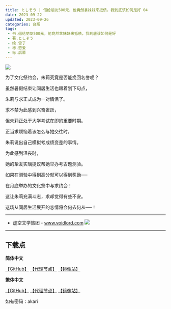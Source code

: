 ```yaml
---
title: としぞう | 借给朋友500元，他竟然拿妹妹来抵债，我到底该如何是好 04
date: 2023-09-22
updated: 2023-09-26
categories: 台版
tags: 
 - 书.借给朋友500元，他竟然拿妹妹来抵债，我到底该如何是好
 - 著.としぞう
 - 绘.雪子
 - 标.恋爱
 - 标.后辈
---
```


![](https://cdn.shopifycdn.net/s/files/1/0613/7030/2681/files/500_04.jpg)

为了文化祭约会，朱莉究竟是否能挽回名誉呢？

虽然暑假结束让同居生活也跟着划下句点，

朱莉与求正式成为一对情侣了。

求不禁为此感到兴奋雀跃，

但朱莉正处于大学考试在即的重要时期。

正当求烦恼着该怎么与她交往时，

朱莉说出自己模拟考成绩变差的事情。

为此感到沮丧时，

她的挚友实璃提议帮她举办考古题测验。

如果在测验中得到高分就可以得到奖励──

在月底举办的文化祭中与求约会！

这让朱莉充满斗志，求却觉得有些不安。

这场从同居生活展开的恋情将会何去何从──！

---

- 虚空文学旅团 -
www.voidlord.com
![](https://jsd.cdn.zzko.cn/gh/Minami926494/EPUB-COVER@main/logo.webp)

---

## 下载点

**简体中文**

[【GitHub】](https://raw.githubusercontent.com/qtqtEricChiu/LightSnacks/master/pages/source/23/12/26/akari/%5B%E3%81%A8%E3%81%97%E3%81%9E%E3%81%86%5D.%E5%80%9F%E7%BB%99%E6%9C%8B%E5%8F%8B500%E5%85%83%EF%BC%8C%E4%BB%96%E7%AB%9F%E7%84%B6%E6%8B%BF%E5%A6%B9%E5%A6%B9%E6%9D%A5%E6%8A%B5%E5%80%BA%EF%BC%8C%E6%88%91%E5%88%B0%E5%BA%95%E8%AF%A5%E5%A6%82%E4%BD%95%E6%98%AF%E5%A5%BD.04.epub) [【代理节点】](https://mirror.ghproxy.com/https://github.com/qtqtEricChiu/LightSnacks/raw/master/pages/source/23/12/26/akari/%5B%E3%81%A8%E3%81%97%E3%81%9E%E3%81%86%5D.%E5%80%9F%E7%BB%99%E6%9C%8B%E5%8F%8B500%E5%85%83%EF%BC%8C%E4%BB%96%E7%AB%9F%E7%84%B6%E6%8B%BF%E5%A6%B9%E5%A6%B9%E6%9D%A5%E6%8A%B5%E5%80%BA%EF%BC%8C%E6%88%91%E5%88%B0%E5%BA%95%E8%AF%A5%E5%A6%82%E4%BD%95%E6%98%AF%E5%A5%BD.04.epub) [【镜像站】](https://hub.nuaa.cf/qtqtEricChiu/LightSnacks/raw/master/pages/source/23/12/26/akari/%5B%E3%81%A8%E3%81%97%E3%81%9E%E3%81%86%5D.%E5%80%9F%E7%BB%99%E6%9C%8B%E5%8F%8B500%E5%85%83%EF%BC%8C%E4%BB%96%E7%AB%9F%E7%84%B6%E6%8B%BF%E5%A6%B9%E5%A6%B9%E6%9D%A5%E6%8A%B5%E5%80%BA%EF%BC%8C%E6%88%91%E5%88%B0%E5%BA%95%E8%AF%A5%E5%A6%82%E4%BD%95%E6%98%AF%E5%A5%BD.04.epub)

**繁体中文**

[【GitHub】](https://raw.githubusercontent.com/qtqtEricChiu/LightSnacks/master/pages/source/23/12/26/akari/[zht][%E3%81%A8%E3%81%97%E3%81%9E%E3%81%86].%E5%80%9F%E7%B5%A6%E6%9C%8B%E5%8F%8B500%E5%9C%93%EF%BC%8C%E4%BB%96%E7%AB%9F%E7%84%B6%E6%8B%BF%E5%A6%B9%E5%A6%B9%E4%BE%86%E6%8A%B5%E5%82%B5%EF%BC%8C%E6%88%91%E5%88%B0%E5%BA%95%E8%A9%B2%E5%A6%82%E4%BD%95%E6%98%AF%E5%A5%BD.04.epub) [【代理节点】](https://mirror.ghproxy.com/https://github.com/qtqtEricChiu/LightSnacks/raw/master/pages/source/23/12/26/akari/[zht][%E3%81%A8%E3%81%97%E3%81%9E%E3%81%86].%E5%80%9F%E7%B5%A6%E6%9C%8B%E5%8F%8B500%E5%9C%93%EF%BC%8C%E4%BB%96%E7%AB%9F%E7%84%B6%E6%8B%BF%E5%A6%B9%E5%A6%B9%E4%BE%86%E6%8A%B5%E5%82%B5%EF%BC%8C%E6%88%91%E5%88%B0%E5%BA%95%E8%A9%B2%E5%A6%82%E4%BD%95%E6%98%AF%E5%A5%BD.04.epub) [【镜像站】](https://hub.nuaa.cf/qtqtEricChiu/LightSnacks/raw/master/pages/source/23/12/26/akari/[zht][%E3%81%A8%E3%81%97%E3%81%9E%E3%81%86].%E5%80%9F%E7%B5%A6%E6%9C%8B%E5%8F%8B500%E5%9C%93%EF%BC%8C%E4%BB%96%E7%AB%9F%E7%84%B6%E6%8B%BF%E5%A6%B9%E5%A6%B9%E4%BE%86%E6%8A%B5%E5%82%B5%EF%BC%8C%E6%88%91%E5%88%B0%E5%BA%95%E8%A9%B2%E5%A6%82%E4%BD%95%E6%98%AF%E5%A5%BD.04.epub)

如有密码：akari